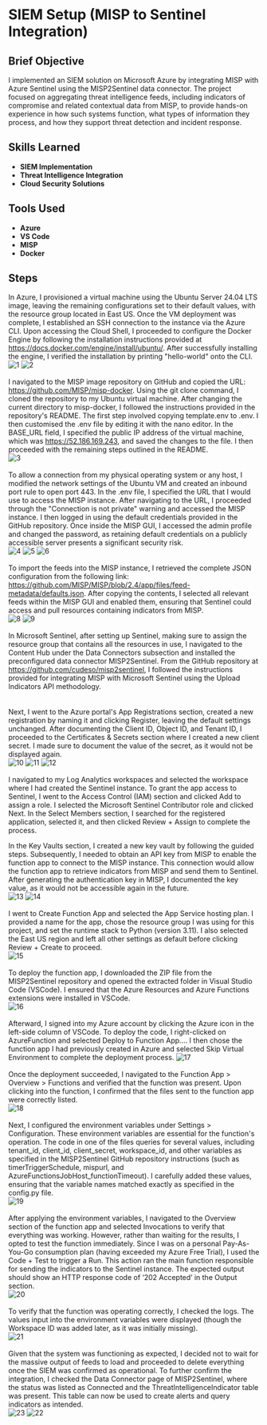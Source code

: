 <h1>SIEM Setup (MISP to Sentinel Integration)</h1>

<h2>Brief Objective</h2>
I implemented an SIEM solution on Microsoft Azure by integrating MISP with Azure Sentinel using the MISP2Sentinel data connector. The project focused on aggregating threat intelligence feeds, including indicators of compromise and related contextual data from MISP, to provide hands-on experience in how such systems function, what types of information they process, and how they support threat detection and incident response.
<br />


<h2>Skills Learned</h2>

- <b>SIEM Implementation</b> 
- <b>Threat Intelligence Integration</b>
- <b>Cloud Security Solutions</b>

<h2>Tools Used</h2>

- <b>Azure</b>
- <b>VS Code</b> 
- <b>MISP</b>
- <b>Docker</b>

<h2>Steps</h2>

In Azure, I provisioned a virtual machine using the Ubuntu Server 24.04 LTS image, leaving the remaining configurations set to their default values, with the resource group located in East US. Once the VM deployment was complete, I established an SSH connection to the instance via the Azure CLI. Upon accessing the Cloud Shell, I proceeded to configure the Docker Engine by following the installation instructions provided at https://docs.docker.com/engine/install/ubuntu/. After successfully installing the engine, I verified the installation by printing "hello-world" onto the CLI. <br/>
![1](https://github.com/user-attachments/assets/72f6a8f1-8362-4b21-b2cf-6f0011bc4bcd)
![2](https://github.com/user-attachments/assets/1a3d7572-b889-4970-bdd4-d3b51ecf3770)
<br />
<br />
I navigated to the MISP image repository on GitHub and copied the URL: https://github.com/MISP/misp-docker. Using the git clone command, I cloned the repository to my Ubuntu virtual machine. After changing the current directory to misp-docker, I followed the instructions provided in the repository's README. The first step involved copying template.env to .env. I then customised the .env file by editing it with the nano editor. In the BASE_URL field, I specified the public IP address of the virtual machine, which was https://52.186.169.243, and saved the changes to the file. I then proceeded with the remaining steps outlined in the README.  <br/>
![3](https://github.com/user-attachments/assets/15ae7cb1-7be0-4929-9f43-6d7bf5246ba8)
<br />
<br />
To allow a connection from my physical operating system or any host, I modified the network settings of the Ubuntu VM and created an inbound port rule to open port 443. In the .env file, I specified the URL that I would use to access the MISP instance. After navigating to the URL, I proceeded through the "Connection is not private" warning and accessed the MISP instance. I then logged in using the default credentials provided in the GitHub repository. Once inside the MISP GUI, I accessed the admin profile and changed the password, as retaining default credentials on a publicly accessible server presents a significant security risk. <br/>
![4](https://github.com/user-attachments/assets/12cccab2-e4cc-4715-a6fe-e496e326a854)
![5](https://github.com/user-attachments/assets/1d9d4bca-195c-4376-bdc3-7a2aa96f3ecb)
![6](https://github.com/user-attachments/assets/92b9f2d8-ab8b-4d09-a9c5-a5529ffb8be0)
<br />
<br />
To import the feeds into the MISP instance, I retrieved the complete JSON configuration from the following link: https://github.com/MISP/MISP/blob/2.4/app/files/feed-metadata/defaults.json. After copying the contents, I selected all relevant feeds within the MISP GUI and enabled them, ensuring that Sentinel could access and pull resources containing indicators from MISP.  <br/>
![8](https://github.com/user-attachments/assets/e3e1a131-5e62-4787-919e-5f8fc1a7fc1d)
![9](https://github.com/user-attachments/assets/9ea40ea1-9b74-4ad2-be85-4f2411119c12)
<br />
<br />
In Microsoft Sentinel, after setting up Sentinel, making sure to assign the resource group that contains all the resources in use, I navigated to the Content Hub under the Data Connectors subsection and installed the preconfigured data connector MISP2Sentinel. From the GitHub repository at https://github.com/cudeso/misp2sentinel, I followed the instructions provided for integrating MISP with Microsoft Sentinel using the Upload Indicators API methodology.  <br/>
<br />
<br />
Next, I went to the Azure portal's App Registrations section, created a new registration by naming it and clicking Register, leaving the default settings unchanged. After documenting the Client ID, Object ID, and Tenant ID, I proceeded to the Certificates & Secrets section where I created a new client secret. I made sure to document the value of the secret, as it would not be displayed again.  <br/>
![10](https://github.com/user-attachments/assets/110bce99-0d69-4f2b-ace5-887cbaa2b287)
![11](https://github.com/user-attachments/assets/8f72dd35-7ec9-45cb-ad15-68cbfac16b24)
![12](https://github.com/user-attachments/assets/a8b43f07-dfa7-40e9-a03d-163ef113493d)
<br />
<br />
I navigated to my Log Analytics workspaces and selected the workspace where I had created the Sentinel instance. To grant the app access to Sentinel, I went to the Access Control (IAM) section and clicked Add to assign a role. I selected the Microsoft Sentinel Contributor role and clicked Next. In the Select Members section, I searched for the registered application, selected it, and then clicked Review + Assign to complete the process.

In the Key Vaults section, I created a new key vault by following the guided steps. Subsequently, I needed to obtain an API key from MISP to enable the function app to connect to the MISP instance. This connection would allow the function app to retrieve indicators from MISP and send them to Sentinel. After generating the authentication key in MISP, I documented the key value, as it would not be accessible again in the future. <br/>
![13](https://github.com/user-attachments/assets/2656992f-55cb-4578-965a-1b0819739d05)
![14](https://github.com/user-attachments/assets/9d87ae0d-25d8-41f7-8ad6-c4b75721c1bd)
<br />
<br />
I went to Create Function App and selected the App Service hosting plan. I provided a name for the app, chose the resource group I was using for this project, and set the runtime stack to Python (version 3.11). I also selected the East US region and left all other settings as default before clicking Review + Create to proceed. <br />
![15](https://github.com/user-attachments/assets/5bd9365f-9ec6-486e-8081-ce232cbdff3d)
<br />
<br />
To deploy the function app, I downloaded the ZIP file from the MISP2Sentinel repository and opened the extracted folder in Visual Studio Code (VSCode). I ensured that the Azure Resources and Azure Functions extensions were installed in VSCode. <br />
![16](https://github.com/user-attachments/assets/afbe8985-3889-440a-b656-db52df07f536)
<br />
<br />
Afterward, I signed into my Azure account by clicking the Azure icon in the left-side column of VSCode. To deploy the code, I right-clicked on AzureFunction and selected Deploy to Function App…. I then chose the function app I had previously created in Azure and selected Skip Virtual Environment to complete the deployment process.
![17](https://github.com/user-attachments/assets/eb62bf9e-5a64-4f93-a57c-f3530f15c1b9)
<br />
<br />
Once the deployment succeeded, I navigated to the Function App > Overview > Functions and verified that the function was present. Upon clicking into the function, I confirmed that the files sent to the function app were correctly listed. <br />
![18](https://github.com/user-attachments/assets/56761294-68ab-49ca-b004-9f5075165a94)
<br />
<br />
Next, I configured the environment variables under Settings > Configuration. These environment variables are essential for the function's operation. The code in one of the files queries for several values, including tenant_id, client_id, client_secret, workspace_id, and other variables as specified in the MISP2Sentinel GitHub repository instructions (such as timerTriggerSchedule, mispurl, and AzureFunctionsJobHost_functionTimeout). I carefully added these values, ensuring that the variable names matched exactly as specified in the config.py file. <br />
![19](https://github.com/user-attachments/assets/3611a6b7-fc10-41a2-b807-9c8796819c68)
<br />
<br />
After applying the environment variables, I navigated to the Overview section of the function app and selected Invocations to verify that everything was working. However, rather than waiting for the results, I opted to test the function immediately. Since I was on a personal Pay-As-You-Go consumption plan (having exceeded my Azure Free Trial), I used the Code + Test to trigger a Run. This action ran the main function responsible for sending the indicators to the Sentinel instance. The expected output should show an HTTP response code of ‘202 Accepted’ in the Output section. <br />
![20](https://github.com/user-attachments/assets/57e2f40c-c71a-4fb2-ab94-bca3ce8dd324)
<br />
<br />
To verify that the function was operating correctly, I checked the logs. The values input into the environment variables were displayed (though the Workspace ID was added later, as it was initially missing). <br />
![21](https://github.com/user-attachments/assets/25ea788d-f547-4e14-800a-2a49ba935f2f)
<br />
<br />
Given that the system was functioning as expected, I decided not to wait for the massive output of feeds to load and proceeded to delete everything once the SIEM was confirmed as operational. To further confirm the integration, I checked the Data Connector page of MISP2Sentinel, where the status was listed as Connected and the ThreatIntelligenceIndicator table was present. This table can now be used to create alerts and query indicators as intended. <br />
![23](https://github.com/user-attachments/assets/d8ce27e7-4840-4c53-b3c1-0da7f59bbd1d)
![22](https://github.com/user-attachments/assets/e483492e-5d2a-424f-9ee6-1785ccbf710e)
<!--
 ```diff
- text in red
+ text in green
! text in orange
# text in gray
@@ text in purple (and bold)@@
```
--!>
